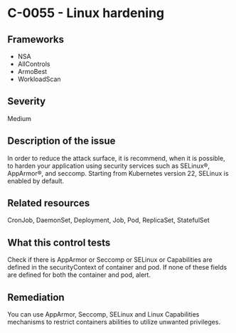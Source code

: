 # C-0055 - Linux hardening

## Frameworks
* NSA
* AllControls
* ArmoBest
* WorkloadScan
 
## Severity
Medium

## Description of the issue
In order to reduce the attack surface, it is recommend, when it is possible, to harden your application using security services such as SELinux®, AppArmor®, and seccomp. Starting from Kubernetes version 22, SELinux is enabled by default. 
 
## Related resources
CronJob, DaemonSet, Deployment, Job, Pod, ReplicaSet, StatefulSet
 
## What this control tests 
Check if there is AppArmor or Seccomp or SELinux or Capabilities are defined in the securityContext of container and pod. If none of these fields are defined for both the container and pod, alert.
 
## Remediation
You can use AppArmor, Seccomp, SELinux and Linux Capabilities mechanisms to restrict containers abilities to utilize unwanted privileges.
 
